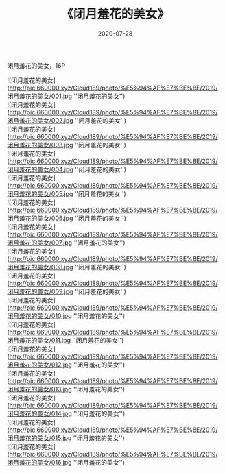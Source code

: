 ﻿---
layout: post
title:  《闭月羞花的美女》
date:   2020-07-28
img: http://pic.660000.xyz/Cloud189/photo/%E5%94%AF%E7%BE%8E/2019/闭月羞花的美女/000.jpg
categories: [美女, 清纯, 唯美]
---

闭月羞花的美女，16P

![闭月羞花的美女](http://pic.660000.xyz/Cloud189/photo/%E5%94%AF%E7%BE%8E/2019/闭月羞花的美女/001.jpg ''闭月羞花的美女'') <br>
![闭月羞花的美女](http://pic.660000.xyz/Cloud189/photo/%E5%94%AF%E7%BE%8E/2019/闭月羞花的美女/002.jpg ''闭月羞花的美女'') <br>
![闭月羞花的美女](http://pic.660000.xyz/Cloud189/photo/%E5%94%AF%E7%BE%8E/2019/闭月羞花的美女/003.jpg ''闭月羞花的美女'') <br>
![闭月羞花的美女](http://pic.660000.xyz/Cloud189/photo/%E5%94%AF%E7%BE%8E/2019/闭月羞花的美女/004.jpg ''闭月羞花的美女'') <br>
![闭月羞花的美女](http://pic.660000.xyz/Cloud189/photo/%E5%94%AF%E7%BE%8E/2019/闭月羞花的美女/005.jpg ''闭月羞花的美女'') <br>
![闭月羞花的美女](http://pic.660000.xyz/Cloud189/photo/%E5%94%AF%E7%BE%8E/2019/闭月羞花的美女/006.jpg ''闭月羞花的美女'') <br>
![闭月羞花的美女](http://pic.660000.xyz/Cloud189/photo/%E5%94%AF%E7%BE%8E/2019/闭月羞花的美女/007.jpg ''闭月羞花的美女'') <br>
![闭月羞花的美女](http://pic.660000.xyz/Cloud189/photo/%E5%94%AF%E7%BE%8E/2019/闭月羞花的美女/008.jpg ''闭月羞花的美女'') <br>
![闭月羞花的美女](http://pic.660000.xyz/Cloud189/photo/%E5%94%AF%E7%BE%8E/2019/闭月羞花的美女/009.jpg ''闭月羞花的美女'') <br>
![闭月羞花的美女](http://pic.660000.xyz/Cloud189/photo/%E5%94%AF%E7%BE%8E/2019/闭月羞花的美女/010.jpg ''闭月羞花的美女'') <br>
![闭月羞花的美女](http://pic.660000.xyz/Cloud189/photo/%E5%94%AF%E7%BE%8E/2019/闭月羞花的美女/011.jpg ''闭月羞花的美女'') <br>
![闭月羞花的美女](http://pic.660000.xyz/Cloud189/photo/%E5%94%AF%E7%BE%8E/2019/闭月羞花的美女/012.jpg ''闭月羞花的美女'') <br>
![闭月羞花的美女](http://pic.660000.xyz/Cloud189/photo/%E5%94%AF%E7%BE%8E/2019/闭月羞花的美女/013.jpg ''闭月羞花的美女'') <br>
![闭月羞花的美女](http://pic.660000.xyz/Cloud189/photo/%E5%94%AF%E7%BE%8E/2019/闭月羞花的美女/014.jpg ''闭月羞花的美女'') <br>
![闭月羞花的美女](http://pic.660000.xyz/Cloud189/photo/%E5%94%AF%E7%BE%8E/2019/闭月羞花的美女/015.jpg ''闭月羞花的美女'') <br>
![闭月羞花的美女](http://pic.660000.xyz/Cloud189/photo/%E5%94%AF%E7%BE%8E/2019/闭月羞花的美女/016.jpg ''闭月羞花的美女'') <br>
